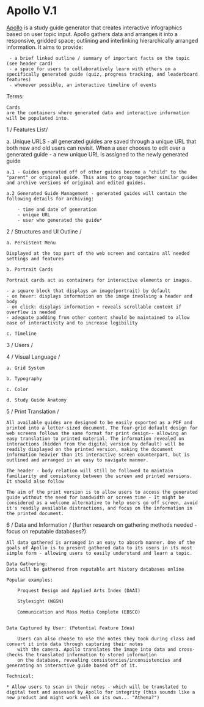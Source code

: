 # Apollo V.1

[Apollo](http://supersecretbanana.com/apollo-vis) is a study guide generator that creates interactive infographics based on user topic input. Apollo gathers data and arranges it into a responsive, gridded space; outlining and interlinking hierarchically arranged information. It aims to provide:

	 - a brief linked outline / summary of important facts on the topic (see header card)
	 - a space for users to collaboratively learn with others on a specifically generated guide (quiz, progress tracking, and leaderboard features)
	 - whenever possible, an interactive timeline of events

Terms:

	Cards
	are the containers where generated data and interactive information will be populated into. 

1 / Features List/

a. Unique URLS - all generated guides are saved through a unique URL that both new and old users can revisit. When a user chooses to 
edit over a generated guide - a new unique URL is assigned to the newly generated guide 

	a.1 - Guides generated off of other guides become a "child" to the "parent" or original guide. This aims to group together similar guides and archive versions of original and edited guides.
	
	a.2 Generated Guide Management - generated guides will contain the following details for archiving:
	
		- time and date of generation
		- unique URL
		- user who generated the guide*

2 / Structures and UI Outline / 

	a. Persistent Menu

	Displayed at the top part of the web screen and contains all needed settings and features

	b. Portrait Cards

	Portrait cards act as containers for interactive elements or images.
	
	- a square block that displays an image(portrait) by default
	- on hover: displays information on the image involving a header and body
	- on click: displays information + reveals scrollable content if overflow is needed
	- adequate padding from other content should be maintained to allow ease of interactivity and to increase legibility
    
	c. Timeline

3 / Users /

4 / Visual Language /

	a. Grid System
	
	b. Typography
	
	c. Color
	
	d. Study Guide Anatomy
	
5 / Print Translation /

	All available guides are designed to be easily exported as a PDF and printed into a letter-sized document. The four-grid default design for web screens follows the same format for print design-- allowing an easy translation to printed material. The information revealed on interactions (hidden from the digital version by default) will be readily displayed on the printed version, making the document information heavier than its interactive screen counterpart, but is outlined and arranged in an easy to navigate manner.
	
	The header - body relation will still be followed to maintain familiarity and consistency between the screen and printed versions. It should also follow 
	
	The aim of the print version is to allow users to access the generated guide without the need for bandwidth or screen time - It might be considered as a welcome alternative to help users go off screen, avoid it's readily available distractions, and focus on the information in the printed document.
	
6 / Data and Information / (further research on gathering methods needed -focus on reputable databases?)

	All data gathered is arranged in an easy to absorb manner. One of the goals of Apollo is to present gathered data to its users in its most simple form - allowing users to easily understand and learn a topic.
	
	Data Gathering:
	Data will be gathered from reputable art history databases online
	
	Popular examples:
	
		Proquest Design and Applied Arts Index (DAAI)
		
		Stylesight (WGSN)
		
		Communication and Mass Media Complete (EBSCO)
		
	
	Data Captured by User: (Potential Feature Idea)
	
		Users can also choose to use the notes they took during class and convert it into data through capturing their notes
		with the camera. Apollo translates the image into data and cross-checks the translated information to stored information
		on the database, revealing consistencies/inconsistencies and generating an interactive guide based off of it.
	
	Technical: 
	
	* Allow users to scan in their notes - which will be translated to digital text and assessed by Apollo for integrity (this sounds like a new product and might work well on its own... "Athena?")
